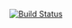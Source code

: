 [![Build Status](https://travis-ci.org/DPAKOLLIA/mp2-lab2-matrix.svg?branch=master)](https://travis-ci.org/DPAKOLLIA/mp2-lab2-matrix)